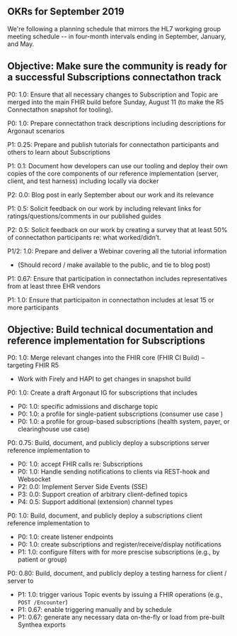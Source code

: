 ## OKRs for September 2019
We're following a planning schedule that mirrors the HL7 workging group meeting schedule -- in four-month intervals ending in September, January, and May.

## Objective: Make sure the community is ready for a successful Subscriptions connectathon track 
P0: 1.0: Ensure that all necessary changes to Subscription and Topic are merged into the main FHIR build before Sunday, August 11 (to make the R5 Connectathon snapshot for tooling).

P0: 1.0: Prepare connectathon track descriptions including descriptions for Argonaut scenarios

P1: 0.25: Prepare and publish tutorials for connectathon participants and others to learn about Subscriptions

P1: 0.1: Document how developers can use our tooling and deploy their own copies of the core components of our reference implementation (server, client, and test harness) including locally via docker

P2: 0.0: Blog post in early September about our work and its relevance

P1: 0.5: Solicit feedback on our work by including relevant links for ratings/questions/comments in our published guides

P2: 0.5: Solicit feedback on our work by creating a survey that at least 50% of connectathon participants re: what worked/didn’t. 

P1/2: 1.0: Prepare and deliver a Webinar covering all the tutorial information 
 - (Should record / make available to the public, and tie to blog post)

P1: 0.67: Ensure that participation in connectathon includes representatives from at least three EHR vendors

P1: 1.0: Ensure that participaiton in connectathon includes at lesat 15 or more participants 


## Objective: Build technical documentation and reference implementation for Subscriptions 

P0: 1.0: Merge relevant changes into the FHIR core (FHIR CI Build) – targeting FHIR R5
- Work with Firely and HAPI to get changes in snapshot build 

P0: 1.0: Create a draft Argonaut IG for subscriptions that includes
- P0: 1.0: specific admissions and discharge topic 
- P0: 1.0: a profile for single-patient subscriptions (consumer use case )
- P0: 1.0: a profile for group-based subscriptions (health system, payer, or clearinghouse use case)

P0: 0.75: Build, document, and publicly deploy a subscriptions server reference implementation to 
 - P0: 1.0: accept FHIR calls re: Subscriptions 
 - P0: 1.0: Handle sending notifications to clients via REST-hook and Websocket 
 - P2: 0.0: Implement Server Side Events (SSE) 
 - P3: 0.0: Support creation of arbitrary client-defined topics
 - P4: 0.5: Support additional (extension) channel types 

P0: 1.0: Build, document, and publicly deploy a subscriptions client reference implementation to
 - P0: 1.0: create listener endpoints
 - P0: 1.0: create subscriptions and register/receive/display notifications 
 - P1: 1.0: configure filters with for more prescise subscriptions (e.g., by patient or group)

P0: 0.80: Build, document, and publicly deploy a testing harness for client / server to
- P1: 1.0: trigger various Topic events by issuing a FHIR operations (e.g., `POST /Encounter`)
- P1: 0.67: enable triggering manually and by schedule 
- P1: 0.67: generate any necessary data on-the-fly or load from pre-built Synthea exports
